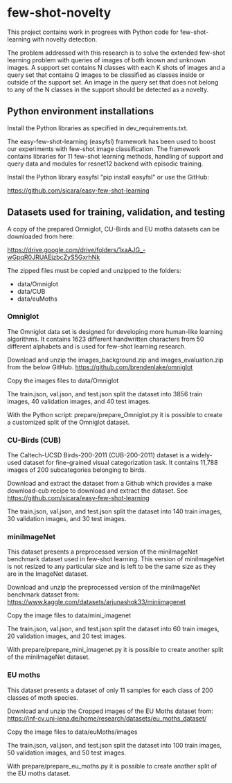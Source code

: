 # few-shot-novelty
This project contains work in progrees with Python code for few-shot-learning with novelty detection. 

The problem addressed with this research is to solve the extended few-shot learning problem with queries of images of both known and unknown images. 
A support set contains N classes with each K shots of images and a query set that contains Q images to be classified as classes inside or outside of the support set.
An image in the query set that does not belong to any of the N classes in the support should be detected as a novelty. 

 
## Python environment installations 

Install the Python libraries as specified in dev_requirements.txt.

The easy-few-shot-learning (easyfsl) framework has been used to boost our experiments with few-shot image classification.
The framework contains libraries for 11 few-shot learning methods, handling of support and query data and modules for resnet12 backend with episodic training. 

Install the Python library easyfsl "pip install easyfsl" or use the GitHub:

https://github.com/sicara/easy-few-shot-learning


## Datasets used for training, validation, and testing

A copy of the prepared Omniglot, CU-Birds and EU moths datasets can be downloaded from here:

https://drive.google.com/drive/folders/1xaAJG_-wGpqR0JRUAEjzbcZyS5GxrhNk

The zipped files must be copied and unzipped to the folders: 
- data/Omniglot
- data/CUB
- data/euMoths

### Omniglot

The Omniglot data set is designed for developing more human-like learning algorithms. 
It contains 1623 different handwritten characters from 50 different alphabets and is used for few-shot learning research.

Download and unzip the images_background.zip and images_evaluation.zip from the below GitHub. 
https://github.com/brendenlake/omniglot

Copy the images files to data/Omniglot

The train.json, val.json, and test.json split the dataset into 3856 train images, 40 validation images, and 40 test images.  

With the Python script: prepare/prepare_Omniglot.py it is possible to create a customized split of the Omniglot dataset.


### CU-Birds (CUB)

The Caltech-UCSD Birds-200-2011 (CUB-200-2011) dataset is a widely-used dataset for fine-grained visual categorization task. 
It contains 11,788 images of 200 subcategories belonging to birds.

Download and extract the dataset from a Github which provides a make download-cub recipe to download and extract the dataset.
See https://github.com/sicara/easy-few-shot-learning

The train.json, val.json, and test.json split the dataset into 140 train images, 30 validation images, and 30 test images.  


### miniImageNet 

This dataset presents a preprocessed version of the miniImageNet benchmark dataset used in few-shot learning.
This version of miniImageNet is not resized to any particular size and is left to be the same size as they are in the ImageNet dataset.

Download and unzip the preprocessed version of the miniImageNet benchmark dataset from:
https://www.kaggle.com/datasets/arjunashok33/miniimagenet

Copy the image files to data/mini_imagenet

The train.json, val.json, and test.json split the dataset into 60 train images, 20 validation images, and 20 test images. 

With prepare/prepare_mini_imagenet.py it is possible to create another split of the miniImageNet dataset.


### EU moths

This dataset presents a dataset of only 11 samples for each class of 200 classes of moth species.

Download and unzip the Cropped images of the EU Moths dataset from:
https://inf-cv.uni-jena.de/home/research/datasets/eu_moths_dataset/

Copy the image files to data/euMoths/images

The train.json, val.json, and test.json split the dataset into 100 train images, 50 validation images, and 50 test images. 

With prepare/prepare_eu_moths.py it is possible to create another split of the EU moths dataset.



